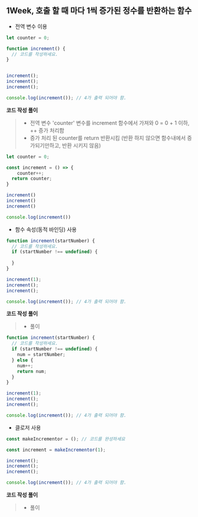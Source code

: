 ## 1Week, 호출 할 때 마다 1씩 증가된 정수를 반환하는 함수 

- 전역 변수 이용

```javascript
let counter = 0;

function increment() {
  // 코드를 작성하세요.
}


increment();
increment();
increment();

console.log(increment()); // 4가 출력 되어야 함.
```

**코드 작성 풀이**

> - 전역 변수 'counter' 변수를 increment 함수에서 가져와 0 = 0 + 1 이하, ++ 증가 처리함
> - 증가 처리 된 counter를 return 반환시킴
>   (반환 하지 않으면 함수내에서 증가되기만하고, 반환 시키지 않음)

```javascript
let counter = 0;

const increment = () => {
	counter++;
  return counter;
}

increment()
increment()
increment()

console.log(increment())

```



- 함수 속성(동적 바인딩) 사용

```javascript
function increment(startNumber) {
  // 코드를 작성하세요.
  if (startNumber !== undefined) {
    
  }
}

increment(1);
increment();
increment();

console.log(increment()); // 4가 출력 되어야 함.

```

**코드 작성 풀이**

> - 풀이

```javascript
function increment(startNumber) {
  // 코드를 작성하세요.
  if (startNumber !== undefined) {
    num = startNumber;
  } else {
    num++;
    return num;
  }
}

increment(1);
increment();
increment();

console.log(increment()); // 4가 출력 되어야 함.
```



- 클로저 사용

```javascript
const makeIncrementor = (); // 코드를 완성하세요

const increment = makeIncrementor(1);

increment();
increment();
increment();

console.log(increment()); // 4가 출력 되어야 함.
```

**코드 작성 풀이**

> - 풀이

```

```

